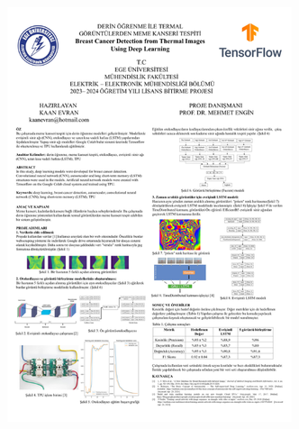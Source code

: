 [![PDF Preview](https://github.com/kemechial/DeepLearning_Thermal_Images_Python_TensorFlow/blob/master/Kaan_Evran_Tez.jpg)](https://github.com/kemechial/DeepLearning_Thermal_Images_Python_TensorFlow/blob/master/Kaan_Evran_Thesis_translated.pdf)
